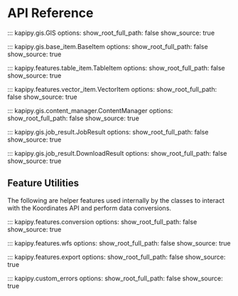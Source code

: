 # API Reference

::: kapipy.gis.GIS
    options:
        show_root_full_path: false
        show_source: true

::: kapipy.gis.base_item.BaseItem
    options:
        show_root_full_path: false
        show_source: true

::: kapipy.features.table_item.TableItem
    options:
        show_root_full_path: false
        show_source: true

::: kapipy.features.vector_item.VectorItem
    options:
        show_root_full_path: false
        show_source: true

::: kapipy.gis.content_manager.ContentManager
    options:
        show_root_full_path: false
        show_source: true

::: kapipy.gis.job_result.JobResult
    options:
        show_root_full_path: false
        show_source: true

::: kapipy.gis.job_result.DownloadResult
    options:
        show_root_full_path: false
        show_source: true

## Feature Utilities

The following are helper features used internally by the classes to interact with the Koordinates API and perform data conversions.

::: kapipy.features.conversion
    options:
        show_root_full_path: false
        show_source: true

::: kapipy.features.wfs
    options:
        show_root_full_path: false
        show_source: true

::: kapipy.features.export
    options:
        show_root_full_path: false
        show_source: true

::: kapipy.custom_errors
    options:
        show_root_full_path: false
        show_source: true